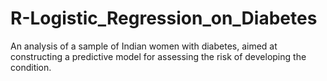 # R-Logistic_Regression_on_Diabetes
An analysis of a sample of Indian women with diabetes, aimed at constructing a predictive model for assessing the risk of developing the condition.
